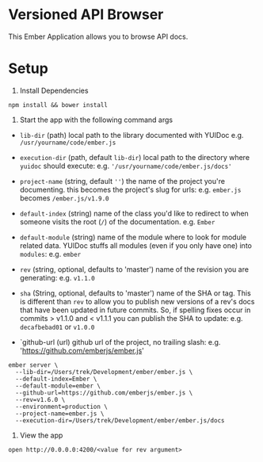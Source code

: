 # Versioned API Browser
This Ember Application allows you to browse API docs.


# Setup

1. Install Dependencies

  ```shell
  npm install && bower install
  ```

1. Start the app with the following command args
  
  * `lib-dir` (path) local path to the library documented with YUIDoc
  e.g. `/usr/yourname/code/ember.js`

  * `execution-dir` (path, default `lib-dir`) local path to the directory where `yuidoc` should 
  execute: e.g. `'/usr/yourname/code/ember.js/docs'`

  * `project-name` (string, default `''`) the name of the project you're documenting.
  this becomes the project's slug for urls: e.g. `ember.js` becomes `/ember.js/v1.9.0`

  * `default-index` (string) name of the class you'd like to redirect to
  when someone visits the root (`/`) of the documentation. e.g. `Ember`

  * `default-module` (string) name of the module where to look for module
  related data. YUIDoc stuffs all modules (even if you only have one) into
  `modules`: e.g. `ember`

  * `rev` (string, optional, defaults to 'master') name of the revision you are
  generating: e.g. `v1.1.0`

  * `sha` (String, optional, defaults to 'master') name of the SHA or tag. This is different
  than `rev` to allow you to publish new versions of a rev's docs that have been updated
  in future commits. So, if spelling fixes occur in commits > v1.1.0 and < v1.1.1 you
  can publish the SHA to update: e.g. `decafbebad01` or `v1.0.0`

  * `github-url (url) github url of the project, no trailing slash: e.g. 'https://github.com/emberjs/ember.js'

  ```shell
  ember server \
    --lib-dir=/Users/trek/Development/ember/ember.js \
    --default-index=Ember \
    --default-module=ember \
    --github-url=https://github.com/emberjs/ember.js \
    --rev=v1.6.0 \
    --environment=production \
    --project-name=ember.js \
    --execution-dir=/Users/trek/Development/ember/ember.js/docs 
  ```

1. View the app
  
  ```shell
  open http://0.0.0.0:4200/<value for rev argument>
  ```

